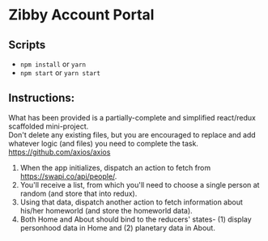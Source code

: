 # Zibby Account Portal

## Scripts
- `npm install` or `yarn`
- `npm start` or `yarn start`


## Instructions:
What has been provided is a partially-complete and simplified react/redux scaffolded mini-project. <br>
Don't delete any existing files, but you are encouraged to replace and add whatever logic (and files) you need to complete the task. <br>
https://github.com/axios/axios

1. When the app initializes, dispatch an action to fetch from https://swapi.co/api/people/.
2. You'll receive a list, from which you'll need to choose a single person at random (and store that into redux).
3. Using that data, dispatch another action to fetch information about his/her homeworld (and store the homeworld data).
4. Both Home and About should bind to the reducers' states- (1) display personhood data in Home and (2) planetary data in About.
